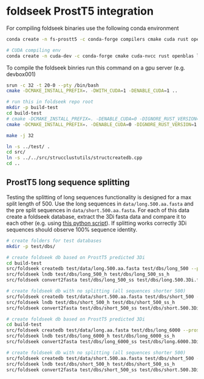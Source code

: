 # foldseek ProstT5 integration
For compiling foldseek binaries use the following conda environment
```bash
conda create -n fs-prostt5 -c conda-forge compilers cmake cuda rust openblas

# CUDA compiling env
conda create -n cuda-dev -c conda-forge cmake cuda-nvcc rust openblas libcublas-dev libcublas-static "gcc<13" "gxx<13" libcurand-dev libcurand-static
```

To compile the foldseek binries run this command on a gpu server (e.g. devbox001)
```bash
srun -c 32 -t 20-0 --pty /bin/bash
cmake -DCMAKE_INSTALL_PREFIX=. -DWITH_CUDA=1 -DENABLE_CUDA=1 ..

# run this in foldseek repo root
mkdir -p build-test
cd build-test
# cmake -DCMAKE_INSTALL_PREFIX=. -DENABLE_CUDA=0 -DIGNORE_RUST_VERSION=1 -DCMAKE_BUILD_TYPE=debug ..
cmake -DCMAKE_INSTALL_PREFIX=. -DENABLE_CUDA=0 -DIGNORE_RUST_VERSION=1 ..

make -j 32

ln -s ../test/ .
cd src/
ln -s ../../src/strucclustutils/structcreatedb.cpp
cd ..
```

## ProstT5 long sequence splitting 
Testing the splitting of long sequences functionality is designed for a max split length of 500.
Use the long sequences in `data/long.500.aa.fasta` and the pre split sequences in `data/short.500.aa.fasta`.
For each of this data create a foldseek database, extract the 3Di fasta data and compare it to each other (e.g. using [this python script](https://github.com/mpjw/ProstT5/blob/auto_split_long_seq/test/print_3Di_diff.py)).
If splitting works correctly 3Di sequences should observe 100% sequence identity.
```bash
# create folders for test databases
mkdir -p test/dbs/

# create foldseek db based on ProstT5 predicted 3Di
cd build-test
src/foldseek createdb test/data/long.500.aa.fasta test/dbs/long_500 --prostt5-model /home/sukhwan/foldseek_ctranslate/foldseek/weights/model --threads 32
src/foldseek lndb test/dbs/long_500_h test/dbs/long_500_ss_h
src/foldseek convert2fasta test/dbs/long_500_ss test/dbs/long.500.3Di.fasta

# create foldseek db with no splitting (all sequences shorter 500)
src/foldseek createdb test/data/short.500.aa.fasta test/dbs/short_500 --prostt5-model /home/sukhwan/foldseek_ctranslate/foldseek/weights/model --threads 32
src/foldseek lndb test/dbs/short_500_h test/dbs/short_500_ss_h
src/foldseek convert2fasta test/dbs/short_500_ss test/dbs/short.500.3Di.fasta

# create foldseek db based on ProstT5 predicted 3Di
cd build-test
src/foldseek createdb test/data/long.aa.fasta test/dbs/long_6000 --prostt5-model /home/sukhwan/foldseek_ctranslate/foldseek/weights/model --prostt5-split-length 6000 --threads 32
src/foldseek lndb test/dbs/long_6000_h test/dbs/long_6000_ss_h
src/foldseek convert2fasta test/dbs/long_6000_ss test/dbs/long.6000.3Di.fasta

# create foldseek db with no splitting (all sequences shorter 500)
src/foldseek createdb test/data/short.500.aa.fasta test/dbs/short_500 --prostt5-model /home/sukhwan/foldseek_ctranslate/foldseek/weights/model --threads 32
src/foldseek lndb test/dbs/short_500_h test/dbs/short_500_ss_h
src/foldseek convert2fasta test/dbs/short_500_ss test/dbs/short.500.3Di.fasta
```
